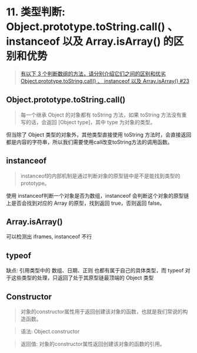 # 11. 类型判断: Object.prototype.toString.call() 、 instanceof 以及 Array.isArray() 的区别和优势
> [有以下 3 个判断数组的方法，请分别介绍它们之间的区别和优劣Object.prototype.toString.call() 、 instanceof 以及 Array.isArray() #23](https://github.com/Advanced-Frontend/Daily-Interview-Question/issues/23)

##  Object.prototype.toString.call()
 > 每一个继承 Object 的对象都有 toString 方法，如果 toString 方法没有重写的话，会返回 [Object type]，其中 type 为对象的类型。

 但当除了 Object 类型的对象外，其他类型直接使用 toString 方法时，会直接返回都是内容的字符串，所以我们需要使用call改变toString方法的调用函数。

## instanceof
 > instanceof的内部机制是通过判断对象的原型链中是不是能找到类型的 prototype。

 使用 instanceof判断一个对象是否为数组，instanceof 会判断这个对象的原型链上是否会找到对应的 Array 的原型，找到返回 true，否则返回 false。

 ## Array.isArray()
   可以检测出 iframes, instanceof 不行
 
 ## typeof
   缺点: 引用类型中的 数组、日期、正则 也都有属于自己的具体类型，而 typeof 对于这些类型的处理，只返回了处于其原型链最顶端的 Object 类型
 ## Constructor
 > 对象的constructor属性用于返回创建该对象的函数，也就是我们常说的构造函数。

 > 语法: Object.constructor

 > 返回值: 对象的constructor属性返回创建该对象的函数的引用。